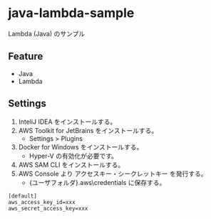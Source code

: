 # java-lambda-sample
Lambda (Java) のサンプル

## Feature
- Java
- Lambda

## Settings
1. InteliJ IDEA をインストールする。
2. AWS Toolkit for JetBrains をインストールする。
	- Settings > Plugins
3. Docker for Windows をインストールする。
	- Hyper-V の有効化が必要です。
4. AWS SAM CLI をインストールする。
5. AWS Console より アクセスキー・シークレットキー を発行する。
	- {ユーザフォルダ}\.aws\credentials に保存する。
```
[default]
aws_access_key_id=xxx
aws_secret_access_key=xxx
```
